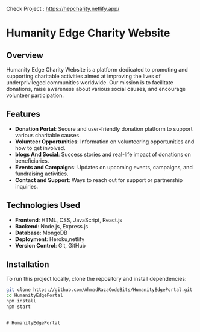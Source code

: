 Check Project : https://hepcharity.netlify.app/

# Humanity Edge Charity Website

## Overview

Humanity Edge Charity Website is a platform dedicated to promoting and supporting charitable activities aimed at improving the lives of underprivileged communities worldwide. Our mission is to facilitate donations, raise awareness about various social causes, and encourage volunteer participation.

## Features

- **Donation Portal**: Secure and user-friendly donation platform to support various charitable causes.
- **Volunteer Opportunities**: Information on volunteering opportunities and how to get involved.
- **blogs And Social**: Success stories and real-life impact of donations on beneficiaries.
- **Events and Campaigns**: Updates on upcoming events, campaigns, and fundraising activities.
- **Contact and Support**: Ways to reach out for support or partnership inquiries.

## Technologies Used

- **Frontend**: HTML, CSS, JavaScript, React.js
- **Backend**: Node.js, Express.js
- **Database**: MongoDB
- **Deployment**: Heroku,netlify
- **Version Control**: Git, GitHub

## Installation

To run this project locally, clone the repository and install dependencies:

```bash
git clone https://github.com/AhmadRazaCodeBits/HumanityEdgePortal.git
cd HumanityEdgePortal
npm install
npm start

 
 #   H u m a n i t y E d g e P o r t a l 
 
 
